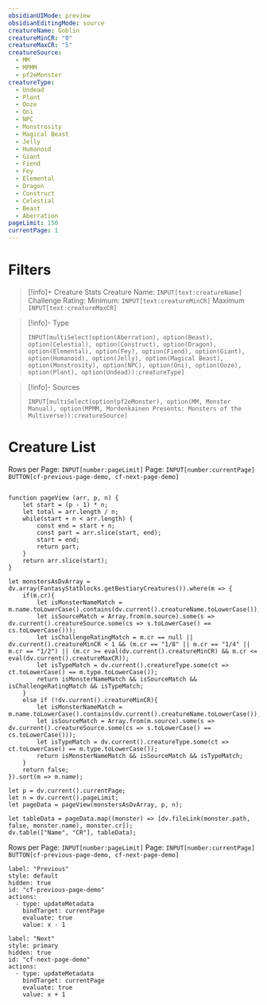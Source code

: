 ```yaml
---
obsidianUIMode: preview
obsidianEditingMode: source
creatureName: Goblin
creatureMinCR: "0"
creatureMaxCR: "5"
creatureSource:
  - MM
  - MPMM
  - pf2eMonster
creatureType:
  - Undead
  - Plant
  - Ooze
  - Oni
  - NPC
  - Monstrosity
  - Magical Beast
  - Jelly
  - Humanoid
  - Giant
  - Fiend
  - Fey
  - Elemental
  - Dragon
  - Construct
  - Celestial
  - Beast
  - Aberration
pageLimit: 150
currentPage: 1
---
```


# Filters
> [!info]+ Creature Stats
> Creature Name: `INPUT[text:creatureName]` Challenge Rating: Minimum: `INPUT[text:creatureMinCR]`    Maximum `INPUT[text:creatureMaxCR]`

>[!info]- Type
>```meta-bind
>INPUT[multiSelect(option(Aberration), option(Beast), option(Celestial), option(Construct), option(Dragon), option(Elemental), option(Fey), option(Fiend), option(Giant), option(Humanoid), option(Jelly), option(Magical Beast), option(Monstrosity), option(NPC), option(Oni), option(Ooze), option(Plant), option(Undead)):creatureType]
>```

> [!info]- Sources
> ```meta-bind
> INPUT[multiSelect(option(pf2eMonster), option(MM, Monster Manual), option(MPMM, Mordenkainen Presents: Monsters of the Multiverse)):creatureSource]
> ```

# Creature List

Rows per Page: `INPUT[number:pageLimit]` Page: `INPUT[number:currentPage]` `BUTTON[cf-previous-page-demo, cf-next-page-demo]` 

```dataviewjs

function pageView (arr, p, n) {
	let start = (p - 1) * n;
	let total = arr.length / n;
    while(start + n < arr.length) {
        const end = start + n;
        const part = arr.slice(start, end);
        start = end;
        return part;
    }
    return arr.slice(start);
}

let monstersAsDvArray = 
dv.array(FantasyStatblocks.getBestiaryCreatures()).where(m => {
	if(m.cr){
		let isMonsterNameMatch = m.name.toLowerCase().contains(dv.current().creatureName.toLowerCase());
		let isSourceMatch = Array.from(m.source).some(s => dv.current().creatureSource.some(cs => s.toLowerCase() == cs.toLowerCase()));
		let isChallengeRatingMatch = m.cr == null || dv.current().creatureMinCR < 1 && (m.cr == "1/8" || m.cr == "1/4" || m.cr == "1/2") || (m.cr >= eval(dv.current().creatureMinCR) && m.cr <= eval(dv.current().creatureMaxCR));
		let isTypeMatch = dv.current().creatureType.some(ct => ct.toLowerCase() == m.type.toLowerCase());
		return isMonsterNameMatch && isSourceMatch && isChallengeRatingMatch && isTypeMatch;
	}
	else if (!dv.current().creatureMinCR){
		let isMonsterNameMatch = m.name.toLowerCase().contains(dv.current().creatureName.toLowerCase());
		let isSourceMatch = Array.from(m.source).some(s => dv.current().creatureSource.some(cs => s.toLowerCase() == cs.toLowerCase()));
		let isTypeMatch = dv.current().creatureType.some(ct => ct.toLowerCase() == m.type.toLowerCase());
		return isMonsterNameMatch && isSourceMatch && isTypeMatch;
	}
	return false;
}).sort(m => m.name);

let p = dv.current().currentPage;
let n = dv.current().pageLimit;
let pageData = pageView(monstersAsDvArray, p, n);

let tableData = pageData.map((monster) => [dv.fileLink(monster.path, false, monster.name), monster.cr]);
dv.table(["Name", "CR"], tableData);
```

Rows per Page: `INPUT[number:pageLimit]` Page: `INPUT[number:currentPage]` `BUTTON[cf-previous-page-demo, cf-next-page-demo]` 

```meta-bind-button
label: "Previous"
style: default
hidden: true
id: "cf-previous-page-demo"
actions:
  - type: updateMetadata
    bindTarget: currentPage
    evaluate: true
    value: x - 1
```

```meta-bind-button
label: "Next"
style: primary
hidden: true
id: "cf-next-page-demo"
actions:
  - type: updateMetadata
    bindTarget: currentPage
    evaluate: true
    value: x + 1
```

